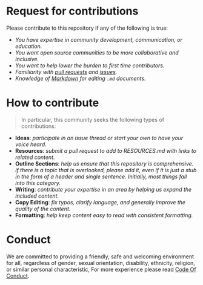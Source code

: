 # Request for contributions

Please contribute to this repository if any of the following is true:
- *You have expertise in community development, communication, or education.*
- *You want open source communities to be more collaborative and inclusive.*
- *You want to help lower the burden to first time contributors.*
- *Familiarity with [pull requests](https://help.github.com/articles/using-pull-requests) and [issues](https://guides.github.com/features/issues/).*
- *Knowledge of [Markdown](https://help.github.com/articles/markdown-basics/) for editing `.md` documents.*


# How to contribute

> In particular, this community seeks the following types of contributions:

- **Ideas**: *participate in an issue thread or start your own to have your voice
heard.*
- **Resources**: *submit a pull request to add to RESOURCES.md with links to related content.*
- **Outline Sections**: *help us ensure that this repository is comprehensive. if
there is a topic that is overlooked, please add it, even if it is just a stub
in the form of a header and single sentence. Initially, most things fall into
this category.*
- **Writing**: *contribute your expertise in an area by helping us expand the included
content.*
- **Copy Editing**: *fix typos, clarify language, and generally improve the quality
of the content.*
- **Formatting**: *help keep content easy to read with consistent formatting.*

# Conduct

We are committed to providing a friendly, safe and welcoming environment for
all, regardless of gender, sexual orientation, disability, ethnicity, religion,
or similar personal characteristic, For more experience please read [Code Of Conduct](https://github.com/MA24th/MA24th/blob/main/OpenSource/Software/CODE_OF_CONDUCT.md).
